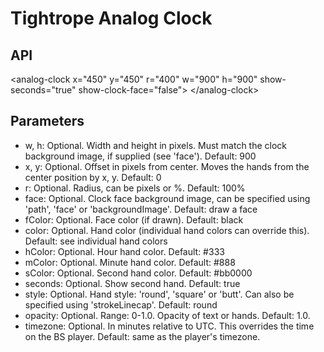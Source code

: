 Tightrope Analog Clock
======================

## API
&lt;analog-clock x=&quot;450&quot; y=&quot;450&quot; r=&quot;400&quot; w=&quot;900&quot; h=&quot;900&quot; show-seconds=&quot;true&quot; show-clock-face=&quot;false&quot;&gt; &lt;/analog-clock&gt;

## Parameters
- w, h: Optional. Width and height in pixels. Must match the clock background image, if supplied (see 'face'). Default: 900
- x, y: Optional. Offset in pixels from center. Moves the hands from the center position by x, y. Default: 0
- r: Optional. Radius, can be pixels or %. Default: 100%
- face: Optional. Clock face background image, can be specified using 'path', 'face' or 'backgroundImage'. Default: draw a face
- fColor: Optional. Face color (if drawn). Default: black
- color: Optional. Hand color (individual hand colors can override this). Default: see individual hand colors
- hColor: Optional. Hour hand color. Default: #333
- mColor: Optional. Minute hand color. Default: #888
- sColor: Optional. Second hand color. Default: #bb0000
- seconds: Optional. Show second hand. Default: true
- style: Optional. Hand style: 'round', 'square' or 'butt'. Can also be specified using 'strokeLinecap'. Default: round
- opacity: Optional. Range: 0-1.0. Opacity of text or hands. Default: 1.0.
- timezone: Optional. In minutes relative to UTC. This overrides the time on the BS player. Default: same as the player's timezone.

